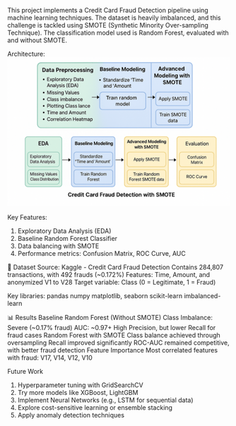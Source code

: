 This project implements a Credit Card Fraud Detection pipeline using machine learning techniques. The dataset is heavily imbalanced, and this challenge is tackled using SMOTE (Synthetic Minority Over-sampling Technique). The classification model used is Random Forest, evaluated with and without SMOTE.

Architecture:
![Architecture](creditcard.png)

Key Features:

1. Exploratory Data Analysis (EDA)
2. Baseline Random Forest Classifier
3. Data balancing with SMOTE
4. Performance metrics: Confusion Matrix, ROC Curve, AUC


📁 Dataset
Source: Kaggle - Credit Card Fraud Detection
Contains 284,807 transactions, with 492 frauds (~0.172%)
Features: Time, Amount, and anonymized V1 to V28
Target variable: Class (0 = Legitimate, 1 = Fraud)

Key libraries:
pandas
numpy
matplotlib, seaborn
scikit-learn
imbalanced-learn

📊 Results
Baseline Random Forest (Without SMOTE)
Class Imbalance: Severe (~0.17% fraud)
AUC: ~0.97+
High Precision, but lower Recall for fraud cases
Random Forest with SMOTE
Class balance achieved through oversampling
Recall improved significantly
ROC-AUC remained competitive, with better fraud detection
Feature Importance
Most correlated features with fraud:
  V17, V14, V12, V10

Future Work
1. Hyperparameter tuning with GridSearchCV
2. Try more models like XGBoost, LightGBM
3. Implement Neural Networks (e.g., LSTM for sequential data)
4. Explore cost-sensitive learning or ensemble stacking
5. Apply anomaly detection techniques

